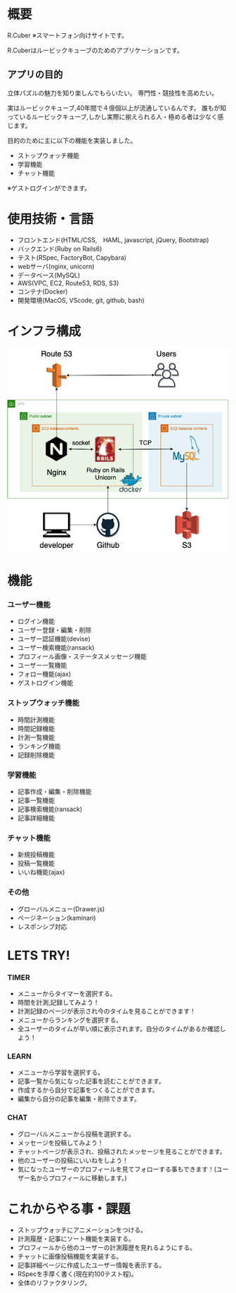# 概要
R.Cuber
※スマートフォン向けサイトです。

R.Cuberはルービックキューブのためのアプリケーションです。

## アプリの目的
立体パズルの魅力を知り楽しんでもらいたい。
専門性・競技性を高めたい。

実はルービックキューブ,40年間で４億個以上が流通しているんです。
誰もが知っているルービックキューブ,しかし実際に揃えられる人・極める者は少なく感じます。

目的のために主に以下の機能を実装しました。
- ストップウォッチ機能
- 学習機能
- チャット機能

※ゲストログインができます。

# 使用技術・言語

- フロントエンド(HTML/CSS,　HAML, javascript, jQuery, Bootstrap)
- バックエンド(Ruby on Rails6)
- テスト(RSpec, FactoryBot, Capybara)
- webサーバ(nginx, unicorn)
- データベース(MySQL)
- AWS(VPC, EC2, Route53, RDS, S3)
- コンテナ(Docker)
- 開発環境(MacOS, VScode, git, github, bash)

# インフラ構成
![overview image](https://github.com/azumarions/cube_app/blob/main/app/assets/images/cube_aws.png?raw=true)

# 機能

### ユーザー機能
- ログイン機能
- ユーザー登録・編集・削除
- ユーザー認証機能(devise)
- ユーザー検索機能(ransack)
- プロフィール画像・ステータスメッセージ機能
- ユーザー一覧機能
- フォロー機能(ajax)
- ゲストログイン機能

### ストップウォッチ機能
- 時間計測機能
- 時間記録機能
- 計測一覧機能
- ランキング機能
- 記録削除機能

### 学習機能
- 記事作成・編集・削除機能
- 記事一覧機能
- 記事検索機能(ransack)
- 記事詳細機能

### チャット機能
- 新規投稿機能
- 投稿一覧機能
- いいね機能(ajax)

### その他
- グローバルメニュー(Drawer.js)
- ページネーション(kaminari)
- レスポンシブ対応

# LETS TRY!

### TIMER
- メニューからタイマーを選択する。
- 時間を計測,記録してみよう！
- 計測記録のページが表示され今のタイムを見ることができます！
- メニューからランキングを選択する。
- 全ユーザーのタイムが早い順に表示されます。自分のタイムがあるか確認しよう！

### LEARN
- メニューから学習を選択する。
- 記事一覧から気になった記事を読むことができます。
- 作成するから自分で記事をつくることができます。
- 編集から自分の記事を編集・削除できます。

### CHAT
- グローバルメニューから投稿を選択する。
- メッセージを投稿してみよう！
- チャットページが表示され、投稿されたメッセージを見ることができます。
- 他のユーザーの投稿にいいねをしよう！
- 気になったユーザーのプロフィールを見てフォローする事もできます！(ユーザー名からプロフィールに移動します。)

# これからやる事・課題

- ストップウォッチにアニメーションをつける。
- 計測履歴・記事にソート機能を実装する。
- プロフィールから他のユーザーの計測履歴を見れるようにする。
- チャットに画像投稿機能を実装する。
- 記事詳細ページに作成したユーザー情報を表示する。
- RSpecを手厚く書く(現在約100テスト程)。
- 全体のリファクタリング。
